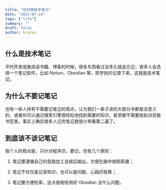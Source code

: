```yaml
---
title: "如何做技术笔记"
date: "2023-07-14"
tags: ["life"]
summary: ""
draft: false
author: kratos
---
```


## 什么是技术笔记

平时开发或者阅读书籍、博客的时候，很多东西看过没多久就会忘记，很多人会选择一个笔记软件，比如 Notion、Obsidian
等，把学到的记录下来，这就是技术笔记。

## 为什么不要记笔记

也有一些人持有不需要记笔记的观点，认为我们一辈子读的大部分书都是没意义的，或者你可以通过搜索引擎很轻松地找到需要的知识，甚至都不需要放到浏览器书签里。事实上确实很多人记完笔记就很少再看第二遍了。

## 到底该不该记笔记

我个人的观点是，只针对程序员，要记，但有几个原则：

1. 笔记要遵循自己的思路加工总结后输出，方便在脑中按图索骥；

2. 笔记不仅仅是记录知识，也可以是问题、心路历程等；

3. 笔记要方便检索，这点我相信用好 Obsidian 没什么问题。

